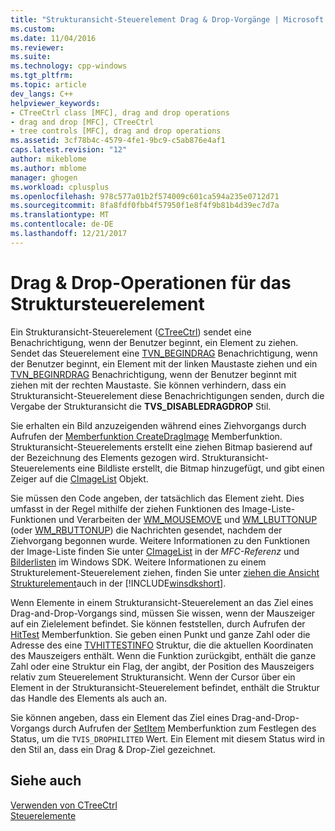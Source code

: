 ```yaml
---
title: "Strukturansicht-Steuerelement Drag & Drop-Vorgänge | Microsoft Docs"
ms.custom: 
ms.date: 11/04/2016
ms.reviewer: 
ms.suite: 
ms.technology: cpp-windows
ms.tgt_pltfrm: 
ms.topic: article
dev_langs: C++
helpviewer_keywords:
- CTreeCtrl class [MFC], drag and drop operations
- drag and drop [MFC], CTreeCtrl
- tree controls [MFC], drag and drop operations
ms.assetid: 3cf78b4c-4579-4fe1-9bc9-c5ab876e4af1
caps.latest.revision: "12"
author: mikeblome
ms.author: mblome
manager: ghogen
ms.workload: cplusplus
ms.openlocfilehash: 978c577a01b2f574009c601ca594a235e0712d71
ms.sourcegitcommit: 8fa8fdf0fbb4f57950f1e8f4f9b81b4d39ec7d7a
ms.translationtype: MT
ms.contentlocale: de-DE
ms.lasthandoff: 12/21/2017
---
```

# <a name="tree-control-drag-and-drop-operations"></a>Drag & Drop-Operationen für das Struktursteuerelement
Ein Strukturansicht-Steuerelement ([CTreeCtrl](../mfc/reference/ctreectrl-class.md)) sendet eine Benachrichtigung, wenn der Benutzer beginnt, ein Element zu ziehen. Sendet das Steuerelement eine [TVN_BEGINDRAG](http://msdn.microsoft.com/library/windows/desktop/bb773504) Benachrichtigung, wenn der Benutzer beginnt, ein Element mit der linken Maustaste ziehen und ein [TVN_BEGINRDRAG](http://msdn.microsoft.com/library/windows/desktop/bb773509) Benachrichtigung, wenn der Benutzer beginnt mit ziehen mit der rechten Maustaste. Sie können verhindern, dass ein Strukturansicht-Steuerelement diese Benachrichtigungen senden, durch die Vergabe der Strukturansicht die **TVS_DISABLEDRAGDROP** Stil.  
  
 Sie erhalten ein Bild anzuzeigenden während eines Ziehvorgangs durch Aufrufen der [Memberfunktion CreateDragImage](../mfc/reference/ctreectrl-class.md#createdragimage) Memberfunktion. Strukturansicht-Steuerelements erstellt eine ziehen Bitmap basierend auf der Bezeichnung des Elements gezogen wird. Strukturansicht-Steuerelements eine Bildliste erstellt, die Bitmap hinzugefügt, und gibt einen Zeiger auf die [CImageList](../mfc/reference/cimagelist-class.md) Objekt.  
  
 Sie müssen den Code angeben, der tatsächlich das Element zieht. Dies umfasst in der Regel mithilfe der ziehen Funktionen des Image-Liste-Funktionen und Verarbeiten der [WM_MOUSEMOVE](http://msdn.microsoft.com/library/windows/desktop/ms645616) und [WM_LBUTTONUP](http://msdn.microsoft.com/library/windows/desktop/ms645608) (oder [WM_RBUTTONUP](http://msdn.microsoft.com/library/windows/desktop/ms646243)) die Nachrichten gesendet, nachdem der Ziehvorgang begonnen wurde. Weitere Informationen zu den Funktionen der Image-Liste finden Sie unter [CImageList](../mfc/reference/cimagelist-class.md) in der *MFC-Referenz* und [Bilderlisten](http://msdn.microsoft.com/library/windows/desktop/bb761389) im Windows SDK. Weitere Informationen zu einem Strukturelement-Steuerelement ziehen, finden Sie unter [ziehen die Ansicht Strukturelement](http://msdn.microsoft.com/library/windows/desktop/bb760017)auch in der [!INCLUDE[winsdkshort](../atl-mfc-shared/reference/includes/winsdkshort_md.md)].  
  
 Wenn Elemente in einem Strukturansicht-Steuerelement an das Ziel eines Drag-and-Drop-Vorgangs sind, müssen Sie wissen, wenn der Mauszeiger auf ein Zielelement befindet. Sie können feststellen, durch Aufrufen der [HitTest](../mfc/reference/ctreectrl-class.md#hittest) Memberfunktion. Sie geben einen Punkt und ganze Zahl oder die Adresse des eine [TVHITTESTINFO](http://msdn.microsoft.com/library/windows/desktop/bb773448) Struktur, die die aktuellen Koordinaten des Mauszeigers enthält. Wenn die Funktion zurückgibt, enthält die ganze Zahl oder eine Struktur ein Flag, der angibt, der Position des Mauszeigers relativ zum Steuerelement Strukturansicht. Wenn der Cursor über ein Element in der Strukturansicht-Steuerelement befindet, enthält die Struktur das Handle des Elements als auch an.  
  
 Sie können angeben, dass ein Element das Ziel eines Drag-and-Drop-Vorgangs durch Aufrufen der [SetItem](../mfc/reference/ctreectrl-class.md#setitem) Memberfunktion zum Festlegen des Status, um die `TVIS_DROPHILITED` Wert. Ein Element mit diesem Status wird in den Stil an, dass ein Drag & Drop-Ziel gezeichnet.  
  
## <a name="see-also"></a>Siehe auch  
 [Verwenden von CTreeCtrl](../mfc/using-ctreectrl.md)   
 [Steuerelemente](../mfc/controls-mfc.md)

